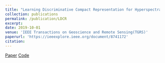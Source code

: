 ```yaml
---
title: "Learning Discriminative Compact Representation for Hyperspectral Imagery Classification"
collection: publications
permalink: /publication/LDCR
excerpt: 
date: 2019-10-01
venue: 'IEEE Transactions on Geoscience and Remote Sensing(TGRS)'
paperurl: 'https://ieeexplore.ieee.org/document/8741172'
citation: 
---
```


[Paper](https://ieeexplore.ieee.org/document/8741172)
[Code](https://github.com/zhangjinyangnwpu/LDCR)